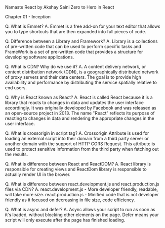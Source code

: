 Namaste React by Akshay Saini Zero to Hero in React

Chapter 01 - Inception

Q. What is Emmet?
A. Emmet is a free add-on for your text editor that allows you to type shortcuts that are then expanded into full pieces of code.

Q. Difference between a Library and Framework?
A. Library is a collections of pre-written code that can be used to perform specific tasks and FrameWork is a set of pre-written code that provides a structure for developing software applications.
 
Q. What is CDN? Why do we use it? 
A. A content delivery network, or content distribution network (CDN), is a geographically distributed network of proxy servers and their data centers. The goal is to provide high availability and performance by distributing the service spatially relative to end users.

Q. Why is React known as React?
A. React is called React because it is a library that reacts to changes in data and updates the user interface accordingly. It was originally developed by Facebook and was released as an open-source project in 2013. The name "React" reflects its purpose of reacting to changes in data and rendering the appropriate changes in the user interface.

Q. What is crossorigin in script tag?
A. Crossorigin Attribute is used for loading an external script into their domain from a third party server or another domain with the support of HTTP CORS Request. This attribute is used to protect sensitive information from the third party when fetching out the results.

Q. What is difference between React and ReactDOM?
A. React library is responsible for creating views and ReactDom library is responsible to actually render UI in the brower.
  
Q. What is difference between react.development.js and react.production.js files via CDN?
A. react.development.js - More developer friendly, readable, will take more size.
   react.production.js - Minified code that is not developer friendly as it focused on decreasing in file size, code efficiency.

Q. What is async and defer?
A. Async allows your script to run as soon as it's loaded, without blocking other elements on the page.
   Defer means your script will only execute after the page has finished loading.   



